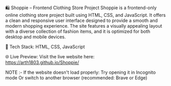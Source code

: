 🛍️ Shoppie – Frontend Clothing Store Project
Shoppie is a frontend-only online clothing store project built using HTML, CSS, and JavaScript. It offers a clean and responsive user interface designed to provide a smooth and modern shopping experience.
The site features a visually appealing layout with a diverse collection of fashion items, and it is optimized for both desktop and mobile devices.

🧰 Tech Stack:
HTML,
CSS,
JavaScript

🌐 Live Preview:
Visit the live website here: https://arth1803.github.io/Shoppie/

NOTE :- If the website doesn't load properly:
Try opening it in Incognito mode
Or switch to another browser (recommended: Brave or Edge)

